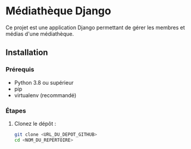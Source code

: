 # Médiathèque Django

Ce projet est une application Django permettant de gérer les membres et médias d'une médiathèque.

## Installation

### Prérequis
- Python 3.8 ou supérieur
- pip
- virtualenv (recommandé)

### Étapes
1. Clonez le dépôt :
   ```bash
   git clone <URL_DU_DEPOT_GITHUB>
   cd <NOM_DU_REPERTOIRE>

